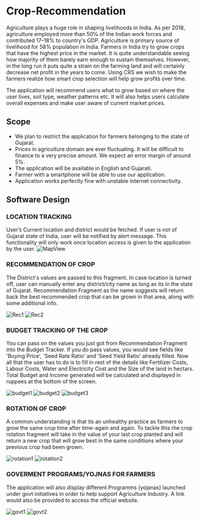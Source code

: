 # Crop-Recommendation
Agriculture plays a huge role in shaping livelihoods in India. As per 2018, agriculture employed more than 50℅ of the Indian work forces and contributed 17–18% to country's GDP. Agriculture is primary source of livelihood for 58% population in India. Farmers in India try to grow crops that have the highest price in the market. It is quite understandable seeing how majority of them barely earn enough to sustain themselves. However, in the long run it puts quite a strain on the farming land and will certainly decrease net profit in the years to come. Using CRS we wish to make the farmers realize how smart crop selection will help grow profits over time.

The application will recommend users what to grow based on where the user lives, soil type, weather patterns etc. It will also helps users calculate overall expenses and make user aware of current market prices.

## Scope
- We plan to restrict the application for farmers belonging to the state of Gujarat.
- Prices in agriculture domain are ever fluctuating. It will be difficult to finance to a very precise amount. We expect an error margin of around 5%.
- The application will be available in English and Gujarati.
- Farmer with a smartphone will be able to use our application.
- Application works perfectly fine with unstable internet connectivity.

## Software Design
### LOCATION TRACKING
User’s Current location and district would be fetched. If user is not of Gujarat state of India, user will be notified by alert message. This functionality will only work once location access is given to the application by the user.
![MapView](https://user-images.githubusercontent.com/46750877/111635723-ce35e600-881d-11eb-9dab-e058cbbb3917.png)

### RECOMMENDATION OF CROP
The District's values are passed to this fragment. In case location is turned off, user can manually enter any district/city name as long as its in the state of Gujarat. Recommendation Fragment as the name suggests will return back the best recommended crop that can be grown in that area, along with some additional info.

![Rec1](https://user-images.githubusercontent.com/46750877/111635974-0e956400-881e-11eb-9e4b-cccf0dd98298.png)
![Rec2](https://user-images.githubusercontent.com/46750877/111636003-1523db80-881e-11eb-9fad-f9760519eb81.png)

### BUDGET TRACKING OF THE CROP
You can pass on the values you just got from Recommendation Fragment into the Budget Tracker. If you do pass values, you would see fields like 'Buying Price', 'Seed Rate Ratio' and 'Seed Yield Ratio' already filled. Now all that the user has to do is to fill in rest of the details like Fertilizer Costs, Labour Costs, Water and Electricity Cost and the Size of the land in hectars. Total Budget and Income generated will be calculated and displayed in ruppees at the bottom of the screen.

![budget1](https://user-images.githubusercontent.com/46750877/111636293-59af7700-881e-11eb-9c19-a7ca3582de73.png)
![budget2](https://user-images.githubusercontent.com/46750877/111636317-5e742b00-881e-11eb-98f2-e0a68bdcdafd.png)
![budget3](https://user-images.githubusercontent.com/46750877/111636348-646a0c00-881e-11eb-81a4-d95d5840f803.png)

### ROTATION OF CROP
A common understanding is that its an unhealthy practice as farmers to grow the same crop time after time-again and again. To tackle this rhe crop rotation fragment will take in the value of your last crop planted and will return a new crop that will grow best in the same conditions where your previous crop had been grown.

![rotation1](https://user-images.githubusercontent.com/46750877/111637295-4bae2600-881f-11eb-91b2-9f9db0ed085a.png)
![rotation2](https://user-images.githubusercontent.com/46750877/111637301-4cdf5300-881f-11eb-9cbb-fa70fa45113d.png)

### GOVERMENT PROGRAMS/YOJNAS FOR FARMERS
The application will also display different Programms (yojanas) launched under govt initiatives in order to help support Agriculture Industry. A link would also be provided to access the official website.

![govt1](https://user-images.githubusercontent.com/46750877/111637474-78fad400-881f-11eb-988d-c2bdea244ba3.png)
![govt2](https://user-images.githubusercontent.com/46750877/111637478-7a2c0100-881f-11eb-9c6b-5c48339c96c8.png)
